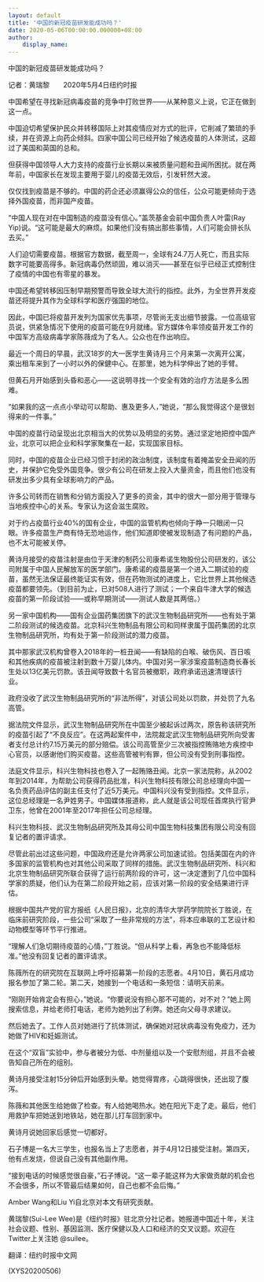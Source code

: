 ```yaml
---
layout: default
title: '中国的新冠疫苗研发能成功吗？'
date: 2020-05-06T00:00:00.000000+08:00
author:
    display_name: 
---
```


中国的新冠疫苗研发能成功吗？

记者：黄瑞黎　　2020年5月4日纽约时报

中国希望在寻找新冠病毒疫苗的竞争中打败世界——从某种意义上说，它正在做到这一点。

中国迫切希望保护民众并转移国际上对其疫情应对方式的批评，它削减了繁琐的手续，并在资源上向药企倾斜。四家中国公司已经开始了候选疫苗的人体测试，这超过了美国和英国的总和。

但获得中国领导人大力支持的疫苗行业长期以来被质量问题和丑闻所困扰。就在两年前，中国家长在发现主要用于婴儿的疫苗无效后，引发轩然大波。

仅仅找到疫苗是不够的。中国的药企还必须赢得公众的信任，公众可能更倾向于选择外国疫苗，而非国产疫苗。

“中国人现在对在中国制造的疫苗没有信心。”盖茨基金会前中国负责人叶雷(Ray Yip)说。“这可能是最大的麻烦。如果他们没有搞出那些事情，人们可能会排长队去买。”

人们迫切需要疫苗。根据官方数据，截至周一，全球有24.7万人死亡，而且实际数字可能要高得多。新冠病毒仍然顽固，难以消灭——甚至在似乎已经正式控制住了疫情的中国也有零星的暴发。

中国还希望转移因压制早期预警而导致全球大流行的指控。此外，为全世界开发疫苗还将提升其作为全球科学和医疗强国的地位。

因此，中国已将疫苗开发列为国家优先事项，尽管尚无支出细节披露。一位高级官员说，供紧急情况下使用的疫苗可能在9月就绪。官方媒体令率领疫苗开发工作的中国军方高级病毒学家陈薇成为了名人。公众也在作出响应。

最近一个周日的早晨，武汉18岁的大一医学生黄诗月三个月来第一次离开公寓，乘出租车来到了一小时以外的保健中心。在那里，她为科学伸出了她的手臂。

但黄石月开始感到头昏和恶心——这说明寻找一个安全有效的治疗方法是多么困难。

“如果我的这一点点小举动可以帮助、惠及更多人，”她说，“那么我觉得这个是很划得来的一件事。”

中国的疫苗行动呈现出北京相当大的优势以及明显的劣势。通过坚定地把控中国产业，北京可以把企业和科学家聚集在一起，实现国家目标。

同时，中国的疫苗企业已经习惯于封闭的政治制度，该制度有着掩盖安全丑闻的历史，并保护它免受外国竞争。很少有公司在研发上投入大量资金，而且他们也没有研发出多少具有全球影响力的产品。

许多公司转而在销售和分销方面投入了更多的资金，其中的很大一部分用于管理与当地疾控中心的关系。专家认为这会滋生腐败。

对于约占疫苗行业40%的国有企业，中国的监管机构也倾向于睁一只眼闭一只眼。许多疫苗生产商有恃无恐地运作，他们知道即使被发现制造了有问题的产品，也不太可能被关停。

黄诗月接受的疫苗注射是由位于天津的制药公司康希诺生物股份公司研发的，该公司附属于中国人民解放军的医学部门。康希诺的疫苗是第一个进入二期试验的疫苗，虽然无法保证最终能证实有效，但在药物测试的进度上，它比世界上其他候选疫苗都要领先。（到目前为止，已对508人进行了测试；一个来自牛津大学的候选疫苗的第一阶段试验——或称早期测试——测试人数是其两倍。）

另一家中国机构——国有企业国药集团旗下的武汉生物制品研究所——也有处于第二阶段测试的候选疫苗。北京科兴生物制品有限公司和同样隶属于国药集团的北京生物制品研究所，均有处于第一阶段测试的潜力疫苗。

其中那家武汉机构曾卷入2018年的一桩丑闻——有缺陷的白喉、破伤风、百日咳和其他疾病的疫苗被注射到数十万婴儿体内。中国对另一家涉案疫苗制造商长春长生处以13亿美元罚款。该丑闻导致数十名官员被撤职，政府承诺迅速清理该行业。

政府没收了武汉生物制品研究所的“非法所得”，对该公司处以罚款，并处罚了九名高管。

据法院文件显示，武汉生物制品研究所在中国至少被起诉过两次，原告称该研究所的疫苗引起了“不良反应”。在这两起案件中，法院裁定武汉生物制品研究所向受害者支付总计约7.15万美元的部分赔偿。该公司高管至少三次被指控贿赂地方疾控中心官员，以感谢他们购买疫苗。这些高管被判有罪，但公司没有受到刑事指控。

法庭文件显示，科兴生物科技也卷入了一起贿赂丑闻。北京一家法院称，从2002年到2014年，为帮助公司获得药品批准，科兴生物科技有限公司总经理向中国一名负责药品评估的副主任支付了近5万美元。中国科兴没有受到指控。文件显示，这位总经理是一名尹姓男子。中国媒体报道称，此人就是该公司现任首席执行官尹卫东，他曾在2001年至2017年担任公司总经理。

科兴生物科技、武汉生物制品研究所及其母公司中国生物科技集团有限公司没有回复记者的置评请求。

尽管此前出过这些问题，中国政府还是允许两家公司加速试验。包括美国在内的许多国家的监管机构也对其他公司采取了同样的措施。武汉生物制品研究所、科兴和北京生物制品研究所联合获得了运行前两阶段的许可，这一决定遭到了几位中国科学家的质疑，他们认为在第二阶段开始之前，应该对第一阶段的安全结果进行评估。

根据中国共产党的官方报纸《人民日报》，北京的清华大学药学院院长丁胜说，在临床前研究阶段，一些公司“采取了一些非常规的方法”，将本应串联的工艺设计和动物模型等环节平行推进。

“理解人们急切期待疫苗的心情，”丁胜说。“但从科学上看，再急也不能降低标准。”他没有回复记者的置评请求。

陈薇所在的研究院在互联网上呼吁招募第一阶段的志愿者。4月10日，黄石月成功报名参加了第二轮。第二天，她接到一个电话和一条短信：请明天前来。

“刚刚开始肯定会有担心，”她说。“你要说没有担心那不可能的，对不对？”她上网搜索信息，并给老师打电话，老师为她列出了利弊。她还向父母寻求建议。

然后她去了。工作人员对她进行了抗体测试，确保她对冠状病毒没有免疫力，还为她做了HIV和妊娠测试。

在这个“双盲”实验中，参与者被分为低、中剂量组以及一个安慰剂组，并且不会被告知自己所在的组别。

黄诗月接受注射15分钟后开始感到头晕。她觉得胃疼，心跳得很快，还出现了腹泻。

陈薇和其他医生给她做了检查。有人给她喝热水。她在阳光下走了走。最后，他们用救护车把她送到地铁站，她在那儿打车回到家中。

黄诗月说她回家后感觉一切都好。

石子博是一名大三学生，也报名当上了志愿者，并于4月12日接受注射。第四天，他有点发烧，但说自己没有其他副作用。

“接到电话的时候感觉很自豪，”石子博说。“这一辈子能这样为大家做贡献的机会也不会很多，所以不管最后结果如何，自己也都不会后悔。”

Amber Wang和Liu Yi自北京对本文有研究贡献。

黄瑞黎(Sui-Lee Wee)是《纽约时报》驻北京分社记者。她报道中国近十年，关注社会议题、性别、基因监测、医疗保健以及人口和经济的交叉议题。欢迎在Twitter上关注她 @suilee。

翻译：纽约时报中文网

(XYS20200506)

